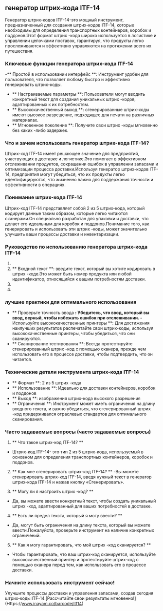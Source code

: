 ## генератор штрих-кода ITF-14

Генератор штрих-кодов ITF-14-это мощный инструмент, предназначенный для создания штрих-кодов ITF-14, которые необходимы для определения транспортных контейнеров, коробок и поддонов.Этот формат штрих -кода широко используется в логистике и управлении цепочками поставок, гарантируя, что продукты легко прослеживаются и эффективно управляются на протяжении всего их путешествия.

### Ключевые функции генератора штрих-кода ITF-14
-** Простой в использовании интерфейс **: Инструмент удобен для пользователя, что позволяет любому быстро и эффективно генерировать штрих-коды.
- ** Настраиваемые параметры **: Пользователи могут вводить конкретный текст для создания уникальных штрих -кодов, адаптированных к их потребностям.
- ** Высококачественный выход **: сгенерированные штрих-коды имеют высокое разрешение, подходящее для печати на различных материалах.
- ** Мгновенное поколение **: Получите свои штрих -коды мгновенно без каких -либо задержек.

### Что и зачем использовать генератор штрих-кода ITF-14?
Штрих-код ITF-14 имеет решающее значение для предприятий, участвующих в доставке и логистике.Это помогает в эффективном отслеживании продуктов, сокращении ошибок в управлении запасами и оптимизации процесса доставки.Используя генератор штрих-кодов ITF-14, предприятия могут убедиться, что их продукты легко идентифицируются, что жизненно важно для поддержания точности и эффективности в операциях.

### Понимание штрих-кода ITF-14
Штрих-код ITF-14 представляет собой 2 из 5 штрих-кода, который кодирует данные таким образом, которые легко читаются сканерами.Он специально разработан для упаковки и доставки, что делает его идеальным для коробок и поддонов.Понимание того, как генерировать и использовать эти штрих -коды, может значительно улучшить ваши процессы доставки и инвентаризации.

### Руководство по использованию генератора штрих-кода ITF-14
1.
2. ** Входной текст **: введите текст, который вы хотите кодировать в штрих -коде.Это может быть номер продукта или любой идентификатор, относящийся к вашим потребностям доставки.
3.
4.

### лучшие практики для оптимального использования
- ** Проверьте точность ввода **: Убедитесь, что ввод, который вы ввод, верный, чтобы избежать ошибок при отслеживании.
-** Используйте высококачественные принтеры **: Для достижения наилучших результатов распечатайте свои штрих-коды, используя высококачественные принтеры, чтобы убедиться, что они сканируются.
- ** Сканирование тестирования **: Всегда протестируйте сгенерированный штрих -код с помощью сканера, прежде чем использовать его в процессе доставки, чтобы подтвердить, что он читается.

### Технические детали инструмента штрих-кода ITF-14
- ** Формат **: 2 из 5 штрих -кода
- ** Использование **: Идеально для доставки контейнеров, коробок и поддонов
- ** Выход **: изображения штрих-кода высокого разрешения
- ** Ограничения **: Инструмент может иметь ограничения на длину входного текста, и важно убедиться, что сгенерированный штрих -код придерживался отраслевых стандартов для оптимального сканирования.

### Часто задаваемые вопросы (часто задаваемые вопросы)

1. ** Что такое штрих-код ITF-14? **
- Штрих-код ITF-14- это тип 2 из 5 штрих-кода, используемый в основном для определения транспортных контейнеров, коробок и поддонов.

2. ** Как мне сгенерировать штрих-код ITF-14? **
-Вы можете сгенерировать штрих-код ITF-14, введя нужный текст в генератор штрих-кода ITF-14 и нажав кнопку «Сгенерировать».

3. ** Могу ли я настроить штрих -код? **
- Да, вы можете ввести конкретный текст, чтобы создать уникальный штрих -код, адаптированный для ваших потребностей в доставке.

4. ** Есть ли предел текста, который я могу ввести? **
- Да, могут быть ограничения на длину текста, который вы можете ввести.Пожалуйста, проверьте инструмент на наличие конкретных ограничений.

5. ** Как я могу гарантировать, что мой штрих -код сканируется? **
- Чтобы гарантировать, что ваш штрих-код сканируется, используйте высококачественный принтер и протестируйте штрих-код с помощью сканера перед тем, как использовать его в процессе доставки.

### Начните использовать инструмент сейчас!
Улучшите процессы доставки и управления запасами, создав сегодня штрих-коды ITF-14.[Рассчитайте свои результаты мгновенно!] (Https://www.inayam.co/barcode/itf14)